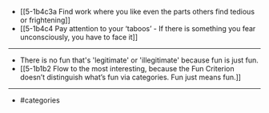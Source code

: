 - [[5-1b4c3a Find work where you like even the parts others find tedious or frightening]]
- [[5-1b4c4 Pay attention to your ‘taboos’ - If there is something you fear unconsciously, you have to face it]]
---
- There is no fun that's 'legitimate' or 'illegitimate' because fun is just fun.
- [[5-1b1b2 Flow to the most interesting, because the Fun Criterion doesn’t distinguish what’s fun via categories. Fun just means fun.]]
---
- #categories

